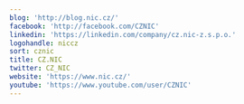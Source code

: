```yaml
---
blog: 'http://blog.nic.cz/'
facebook: 'http://facebook.com/CZNIC'
linkedin: 'https://linkedin.com/company/cz.nic-z.s.p.o.'
logohandle: niccz
sort: cznic
title: CZ.NIC
twitter: CZ_NIC
website: 'https://www.nic.cz/'
youtube: 'https://www.youtube.com/user/CZNIC'
---
```

